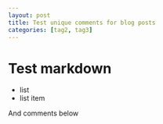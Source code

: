 ```yaml
---
layout: post
title: Test unique comments for blog posts 
categories: [tag2, tag3]
---
```


# Test markdown
* list
* list item

And comments below
